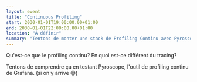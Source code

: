 ```yaml
---
layout: event
title: "Continuous Profiling"
start: 2030-01-01T19:00:00.00+01:00
end: 2030-01-01T22:00:00.00+01:00
location: "À définir"
summary: "Tentons de monter une stack de Profiling Continu avec Pyroscope"
---
```


Qu'est-ce que le profiling continu?
En quoi est-ce différent du tracing?

Tentons de comprendre ça en testant Pyroscope, l'outil de profiling continu de Grafana. (si on y arrive 😅)
